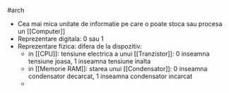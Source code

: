 #arch 
- Cea mai mica unitate de informatie pe care o poate stoca sau procesa un [[Computer]]
- Reprezentare digitala: 0 sau 1 
- Reprezentare fizica: difera de la dispozitiv:
	- in [[CPU]]: tensiune electrica a unui [[Tranzistor]]: 0 inseamna tensiune joasa, 1 inseamna tensiune inalta
	- in [[Memorie RAM]]: starea unui [[Condensator]]: 0 inseamna condensator decarcat, 1 inseamna condensator incarcat
	- 